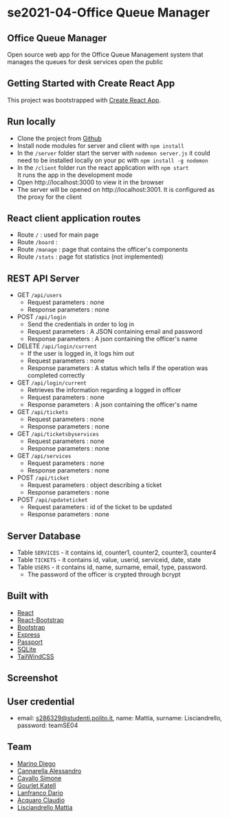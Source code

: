 # se2021-04-Office Queue Manager

## Office Queue Manager
Open source web app for the Office Queue Management system that manages the queues for desk services open the public

## Getting Started with Create React App
This project was bootstrapped with [Create React App](https://github.com/facebook/create-react-app).

## Run locally
- Clone the project from [Github](https://github.com/djemar/se2021-04-OfficeQueueManager/tree/main/server)
- Install node modules for server and client with `npm install`
- In the ``/server`` folder start the server with `nodemon server.js`
  it could need to be installed locally on your pc with `npm install -g nodemon`
- In the ``/client`` folder run the react application with `npm start`<br>
  It runs the app in the development mode<br>
- Open http://localhost:3000 to view it in the browser<br>
- The server will be opened on http://localhost:3001. It is configured as the proxy for the client


## React client application routes
- Route `/` : used for main page
- Route `/board` : 
- Route `/manage` : page that contains the officer's components
- Route `/stats` : page fot statistics (not implemented)

## REST API Server

- GET `/api/users`
    - Request parameters : none
    - Response parameters : none
- POST `/api/login`
    - Send the credentials in order to log in
    - Request parameters : A JSON containing email and password
    - Response parameters : A json containing the officer's name
- DELETE `/api/login/current`
    - If the user is logged in, it logs him out
    - Request parameters : none
    - Response parameters : A status which tells if the operation was completed correctly
- GET `/api/login/current`
    - Retrieves the information regarding a logged in officer
    - Request parameters : none
    - Response parameters : A json containing the officer's name
- GET `/api/tickets`
    - Request parameters : none
    - Response parameters : none
- GET `/api/ticketsbyservices`
    - Request parameters : none
    - Response parameters : none
- GET `/api/services`
    - Request parameters : none
    - Response parameters : none
- POST `/api/ticket`
    - Request parameters : object describing a ticket
    - Response parameters : none
- POST `/api/updateticket`
    - Request parameters : id of the ticket to be updated
    - Response parameters : none

## Server Database
- Table `SERVICES` - it contains id, counter1, counter2, counter3, counter4
- Table `TICKETS` - it contains id, value, userid, serviceid, date, state
- Table `USERS` - it contains id, name, surname, email, type, password.
  - The password of the officer is crypted through bcrypt

## Built with
- [React](https://github.com/facebook/react) 
- [React-Bootstrap](https://react-bootstrap.github.io/)
- [Bootstrap](https://github.com/twbs/bootstrap) 
- [Express](https://github.com/expressjs/express) 
- [Passport](http://www.passportjs.org/)
- [SQLite](https://github.com/sqlite/sqlite) 
- [TailWindCSS](https://github.com/tailwindlabs/tailwindcss)

## Screenshot

## User credential
- email: s286329@studenti.polito.it, name: Mattia, surname: Lisciandrello, password: teamSE04

## Team
- [Marino Diego](https://github.com/djemar)
- [Cannarella Alessandro](https://github.com/cannarelladev)
- [Cavallo Simone](https://github.com/LeSimo)
- [Gourlet Katell]()
- [Lanfranco Dario]()
- [Acquaro Claudio]()
- [Lisciandrello Mattia](https://github.com/Stormz4)
